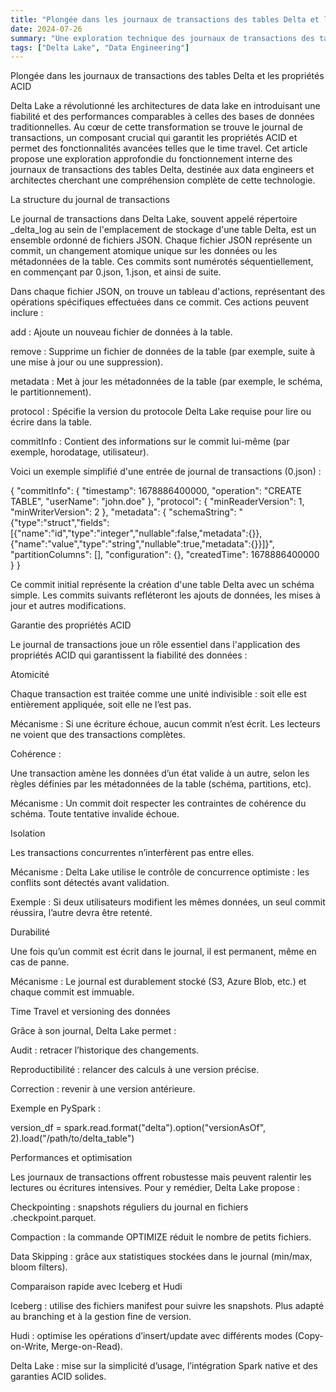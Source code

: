 ```yaml
---
title: "Plongée dans les journaux de transactions des tables Delta et les propriétés ACID"
date: 2024-07-26
summary: "Une exploration technique des journaux de transactions des tables Delta, détaillant leur structure, leur rôle dans la garantie des propriétés ACID, le contrôle de la concurrence et les implications sur les performances."
tags: ["Delta Lake", "Data Engineering"]
---
```



Plongée dans les journaux de transactions des tables Delta et les propriétés ACID

Delta Lake a révolutionné les architectures de data lake en introduisant une fiabilité et des performances comparables à celles des bases de données traditionnelles. Au cœur de cette transformation se trouve le journal de transactions, un composant crucial qui garantit les propriétés ACID et permet des fonctionnalités avancées telles que le time travel. Cet article propose une exploration approfondie du fonctionnement interne des journaux de transactions des tables Delta, destinée aux data engineers et architectes cherchant une compréhension complète de cette technologie.

La structure du journal de transactions

Le journal de transactions dans Delta Lake, souvent appelé répertoire _delta_log au sein de l'emplacement de stockage d'une table Delta, est un ensemble ordonné de fichiers JSON. Chaque fichier JSON représente un commit, un changement atomique unique sur les données ou les métadonnées de la table. Ces commits sont numérotés séquentiellement, en commençant par 0.json, 1.json, et ainsi de suite.

Dans chaque fichier JSON, on trouve un tableau d'actions, représentant des opérations spécifiques effectuées dans ce commit. Ces actions peuvent inclure :

add : Ajoute un nouveau fichier de données à la table.

remove : Supprime un fichier de données de la table (par exemple, suite à une mise à jour ou une suppression).

metadata : Met à jour les métadonnées de la table (par exemple, le schéma, le partitionnement).

protocol : Spécifie la version du protocole Delta Lake requise pour lire ou écrire dans la table.

commitInfo : Contient des informations sur le commit lui-même (par exemple, horodatage, utilisateur).

Voici un exemple simplifié d'une entrée de journal de transactions (0.json) :

{
  "commitInfo": {
    "timestamp": 1678886400000,
    "operation": "CREATE TABLE",
    "userName": "john.doe"
  },
  "protocol": {
    "minReaderVersion": 1,
    "minWriterVersion": 2
  },
  "metadata": {
    "schemaString": "{"type":"struct","fields":[{"name":"id","type":"integer","nullable":false,"metadata":{}},{"name":"value","type":"string","nullable":true,"metadata":{}}]}",
    "partitionColumns": [],
    "configuration": {},
    "createdTime": 1678886400000
  }
}

Ce commit initial représente la création d'une table Delta avec un schéma simple. Les commits suivants refléteront les ajouts de données, les mises à jour et autres modifications.

Garantie des propriétés ACID

Le journal de transactions joue un rôle essentiel dans l'application des propriétés ACID qui garantissent la fiabilité des données :

Atomicité

Chaque transaction est traitée comme une unité indivisible : soit elle est entièrement appliquée, soit elle ne l’est pas.

Mécanisme : Si une écriture échoue, aucun commit n’est écrit. Les lecteurs ne voient que des transactions complètes.

Cohérence :

Une transaction amène les données d’un état valide à un autre, selon les règles définies par les métadonnées de la table (schéma, partitions, etc).

Mécanisme : Un commit doit respecter les contraintes de cohérence du schéma. Toute tentative invalide échoue.

Isolation

Les transactions concurrentes n’interfèrent pas entre elles.

Mécanisme : Delta Lake utilise le contrôle de concurrence optimiste : les conflits sont détectés avant validation.

Exemple : Si deux utilisateurs modifient les mêmes données, un seul commit réussira, l’autre devra être retenté.

Durabilité

Une fois qu’un commit est écrit dans le journal, il est permanent, même en cas de panne.

Mécanisme : Le journal est durablement stocké (S3, Azure Blob, etc.) et chaque commit est immuable.

Time Travel et versioning des données

Grâce à son journal, Delta Lake permet :

Audit : retracer l’historique des changements.

Reproductibilité : relancer des calculs à une version précise.

Correction : revenir à une version antérieure.

Exemple en PySpark :

version_df = spark.read.format("delta").option("versionAsOf", 2).load("/path/to/delta_table")

Performances et optimisation

Les journaux de transactions offrent robustesse mais peuvent ralentir les lectures ou écritures intensives. Pour y remédier, Delta Lake propose :

Checkpointing : snapshots réguliers du journal en fichiers .checkpoint.parquet.

Compaction : la commande OPTIMIZE réduit le nombre de petits fichiers.

Data Skipping : grâce aux statistiques stockées dans le journal (min/max, bloom filters).

Comparaison rapide avec Iceberg et Hudi

Iceberg : utilise des fichiers manifest pour suivre les snapshots. Plus adapté au branching et à la gestion fine de version.

Hudi : optimise les opérations d’insert/update avec différents modes (Copy-on-Write, Merge-on-Read).

Delta Lake : mise sur la simplicité d’usage, l’intégration Spark native et des garanties ACID solides.